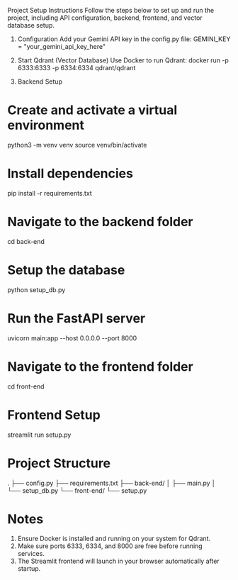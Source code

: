 Project Setup Instructions
Follow the steps below to set up and run the project, including API configuration, backend, frontend, and vector database setup.

1. Configuration
Add your Gemini API key in the config.py file:
GEMINI_KEY = "your_gemini_api_key_here"

2. Start Qdrant (Vector Database)
Use Docker to run Qdrant:
docker run -p 6333:6333 -p 6334:6334 qdrant/qdrant

3. Backend Setup

# Create and activate a virtual environment
python3 -m venv venv
source venv/bin/activate

# Install dependencies
pip install -r requirements.txt

# Navigate to the backend folder
cd back-end

# Setup the database
python setup_db.py

# Run the FastAPI server
uvicorn main:app --host 0.0.0.0 --port 8000

# Navigate to the frontend folder
cd front-end

# Frontend Setup
streamlit run setup.py


# Project Structure
.
├── config.py
├── requirements.txt
├── back-end/
│   ├── main.py
│   └── setup_db.py
└── front-end/
    └── setup.py


# Notes
1. Ensure Docker is installed and running on your system for Qdrant.
2. Make sure ports 6333, 6334, and 8000 are free before running services.
3. The Streamlit frontend will launch in your browser automatically after startup.

